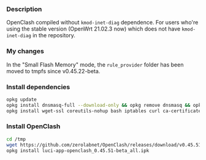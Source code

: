 ### Description

OpenClash compiled without `kmod-inet-diag` dependence. For users who're using the stable version (OpenWrt 21.02.3 now) which does not have `kmod-inet-diag` in the repository.

### My changes

In the "Small Flash Memory" mode, the `rule_provider` folder has been moved to tmpfs since v0.45.22-beta.

### Install dependencies

```bash
opkg update
opkg install dnsmasq-full --download-only && opkg remove dnsmasq && opkg install dnsmasq-full --cache . && rm *.ipk
opkg install wget-ssl coreutils-nohup bash iptables curl ca-certificates ipset ip-full iptables-mod-tproxy iptables-mod-extra libcap libcap-bin ruby ruby-yaml kmod-tun unzip luci-compat
```

### Install OpenClash

```bash
cd /tmp
wget https://github.com/zerolabnet/OpenClash/releases/download/v0.45.51-beta/luci-app-openclash_0.45.51-beta_all.ipk
opkg install luci-app-openclash_0.45.51-beta_all.ipk
```
